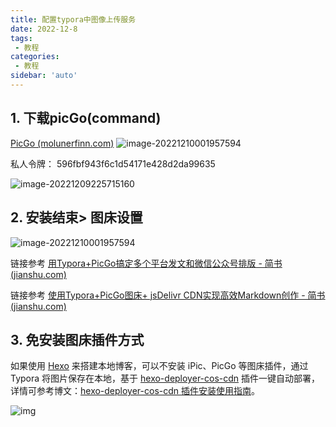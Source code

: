 ```yaml
---
title: 配置typora中图像上传服务
date: 2022-12-8
tags:
 - 教程
categories:
 - 教程
sidebar: 'auto'
---
```






## 1. 下载picGo(command)

[PicGo (molunerfinn.com)](https://molunerfinn.com/PicGo/)
![image-20221210001957594](https://gitee.com/zhizhu_wlz/image-for-md/raw/master/image-20221209223349445.png)






私人令牌： 596fbf943f6c1d54171e428d2da99635

![image-20221209225715160](https://gitee.com/zhizhu_wlz/image-for-md/raw/master/image-20221209225715160.png)



## 2. 安装结束> 图床设置

![image-20221210001957594](https://gitee.com/zhizhu_wlz/image-for-md/raw/master/image-20221210001957594.png)



链接参考 [用Typora+PicGo搞定多个平台发文和微信公众号排版 - 简书 (jianshu.com)](https://www.jianshu.com/p/fd8ebfcf42e3)

链接参考 [使用Typora+PicGo图床+ jsDelivr CDN实现高效Markdown创作 - 简书 (jianshu.com)](https://www.jianshu.com/p/580f56883615)

## 3. 免安装图床插件方式

如果使用 [Hexo](https://links.jianshu.com/go?to=https%3A%2F%2Fhexo.io%2Fzh-cn%2F) 来搭建本地博客，可以不安装 iPic、PicGo 等图床插件，通过 Typora 将图片保存在本地，基于 [hexo-deployer-cos-cdn](https://links.jianshu.com/go?to=https%3A%2F%2Fwww.npmjs.com%2Fpackage%2Fhexo-deployer-cos-cdn) 插件一键自动部署，详情可参考博文：[hexo-deployer-cos-cdn 插件安装使用指南](https://links.jianshu.com/go?to=https%3A%2F%2Fwww.lixl.cn%2F2020%2F020936412.html)。

![img](https://gitee.com/zhizhu_wlz/image-for-md/raw/master/img.png)